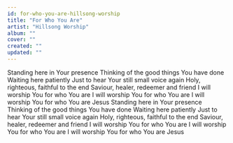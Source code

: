 ```yaml
---
id: for-who-you-are-hillsong-worship
title: "For Who You Are"
artist: "Hillsong Worship"
album: ""
cover: ""
created: ""
updated: ""
---
```


Standing here in Your presence
Thinking of the good things You have done
Waiting here patiently
Just to hear Your still small voice again
Holy, righteous, faithful to the end
Saviour, healer, redeemer and friend
I will worship You for who You are
I will worship You for who You are
I will worship You for who You are
Jesus
Standing here in Your presence
Thinking of the good things You have done
Waiting here patiently
Just to hear Your still small voice again
Holy, righteous, faithful to the end
Saviour, healer, redeemer and friend
I will worship You for who You are
I will worship You for who You are
I will worship You for who You are
Jesus